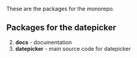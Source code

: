 <p>These are the packages for the monorepo.</p>

## Packages for the datepicker

2. **docs** - documentation
3. **datepicker** - main source code for datepicker
